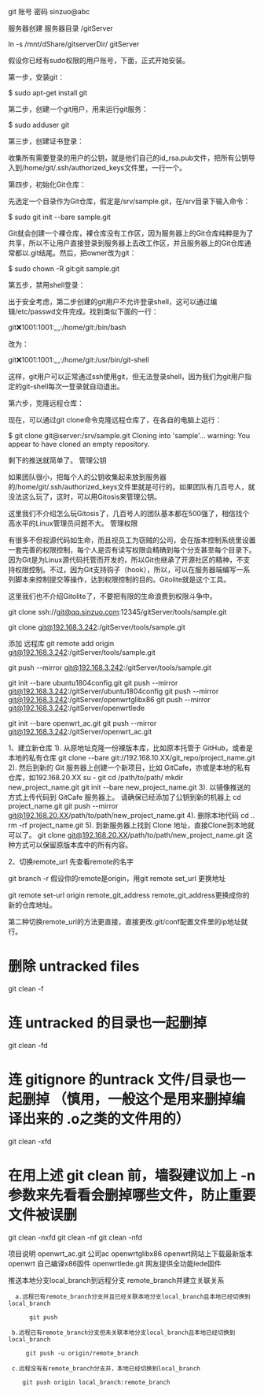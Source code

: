 git 账号 密码 sinzuo@abc

服务器创建  服务器目录 /gitServer

ln -s /mnt/dShare/gitserverDir/ gitServer

假设你已经有sudo权限的用户账号，下面，正式开始安装。

第一步，安装git：

$ sudo apt-get install git

第二步，创建一个git用户，用来运行git服务：

$ sudo adduser git

第三步，创建证书登录：

收集所有需要登录的用户的公钥，就是他们自己的id_rsa.pub文件，把所有公钥导入到/home/git/.ssh/authorized_keys文件里，一行一个。

第四步，初始化Git仓库：

先选定一个目录作为Git仓库，假定是/srv/sample.git，在/srv目录下输入命令：

$ sudo git init --bare sample.git

Git就会创建一个裸仓库，裸仓库没有工作区，因为服务器上的Git仓库纯粹是为了共享，所以不让用户直接登录到服务器上去改工作区，并且服务器上的Git仓库通常都以.git结尾。然后，把owner改为git：

$ sudo chown -R git:git sample.git

第五步，禁用shell登录：

出于安全考虑，第二步创建的git用户不允许登录shell，这可以通过编辑/etc/passwd文件完成。找到类似下面的一行：

git:x:1001:1001:,,,:/home/git:/bin/bash

改为：

git:x:1001:1001:,,,:/home/git:/usr/bin/git-shell

这样，git用户可以正常通过ssh使用git，但无法登录shell，因为我们为git用户指定的git-shell每次一登录就自动退出。

第六步，克隆远程仓库：

现在，可以通过git clone命令克隆远程仓库了，在各自的电脑上运行：

$ git clone git@server:/srv/sample.git
Cloning into 'sample'...
warning: You appear to have cloned an empty repository.

剩下的推送就简单了。
管理公钥

如果团队很小，把每个人的公钥收集起来放到服务器的/home/git/.ssh/authorized_keys文件里就是可行的。如果团队有几百号人，就没法这么玩了，这时，可以用Gitosis来管理公钥。

这里我们不介绍怎么玩Gitosis了，几百号人的团队基本都在500强了，相信找个高水平的Linux管理员问题不大。
管理权限

有很多不但视源代码如生命，而且视员工为窃贼的公司，会在版本控制系统里设置一套完善的权限控制，每个人是否有读写权限会精确到每个分支甚至每个目录下。因为Git是为Linux源代码托管而开发的，所以Git也继承了开源社区的精神，不支持权限控制。不过，因为Git支持钩子（hook），所以，可以在服务器端编写一系列脚本来控制提交等操作，达到权限控制的目的。Gitolite就是这个工具。

这里我们也不介绍Gitolite了，不要把有限的生命浪费到权限斗争中。


git clone ssh://git@qq.sinzuo.com:12345/gitServer/tools/sample.git


git clone git@192.168.3.242:/gitServer/tools/sample.git

添加 远程库
git remote add origin git@192.168.3.242:/gitServer/tools/sample.git

git push --mirror git@192.168.3.242:/gitServer/tools/sample.git

git init --bare ubuntu1804config.git
git push --mirror git@192.168.3.242:/gitServer/ubuntu1804config
git push --mirror git@192.168.3.242:/gitServer/openwrtglibx86
git push --mirror git@192.168.3.242:/gitServer/openwrtlede

git init --bare openwrt_ac.git
git push --mirror git@192.168.3.242:/gitServer/openwrt_ac.git

1、建立新仓库
1). 从原地址克隆一份裸版本库，比如原本托管于 GitHub，或者是本地的私有仓库
git clone --bare git://192.168.10.XX/git_repo/project_name.git
2). 然后到新的 Git 服务器上创建一个新项目，比如 GitCafe，亦或是本地的私有仓库，如192.168.20.XX
su - git
cd /path/to/path/
mkdir new_project_name.git
git init --bare new_project_name.git
3). 以镜像推送的方式上传代码到 GitCafe 服务器上。
请确保已经添加了公钥到新的机器上
cd project_name.git
git push --mirror git@192.168.20.XX/path/to/path/new_project_name.git
4). 删除本地代码
cd ..
rm -rf project_name.git
5). 到新服务器上找到 Clone 地址，直接Clone到本地就可以了。
git clone git@192.168.20.XX/path/to/path/new_project_name.git
这种方式可以保留原版本库中的所有内容。

2、切换remote_url
先查看remote的名字

git branch -r
假设你的remote是origin，用git remote set_url 更换地址

git remote set-url origin remote_git_address
remote_git_address更换成你的新的仓库地址。

第二种切换remote_url的方法更直接，直接更改.git/conf配置文件里的ip地址就行。


# 删除 untracked files
git clean -f
 
# 连 untracked 的目录也一起删掉
git clean -fd
 
# 连 gitignore 的untrack 文件/目录也一起删掉 （慎用，一般这个是用来删掉编译出来的 .o之类的文件用的）
git clean -xfd
 
# 在用上述 git clean 前，墙裂建议加上 -n 参数来先看看会删掉哪些文件，防止重要文件被误删
git clean -nxfd
git clean -nf
git clean -nfd

项目说明
openwrt_ac.git    公司ac
openwrtglibx86    openwrt网站上下载最新版本openwrt 自己编译x86固件
openwrtlede.git   网友提供全功能lede固件


推送本地分支local_branch到远程分支 remote_branch并建立关联关系

      a.远程已有remote_branch分支并且已经关联本地分支local_branch且本地已经切换到local_branch

          git push

     b.远程已有remote_branch分支但未关联本地分支local_branch且本地已经切换到local_branch

         git push -u origin/remote_branch

     c.远程没有有remote_branch分支并，本地已经切换到local_branch

        git push origin local_branch:remote_branch